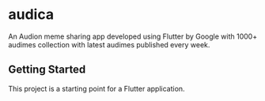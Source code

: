 # audica

An Audion meme sharing app  developed using  Flutter by Google with 1000+ audimes collection with latest audimes published every week.

## Getting Started

This project is a starting point for a Flutter application.
